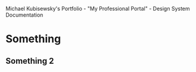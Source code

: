 Michael Kubisewsky's Portfolio - "My Professional Portal" - Design System Documentation

# Something
## Something 2

